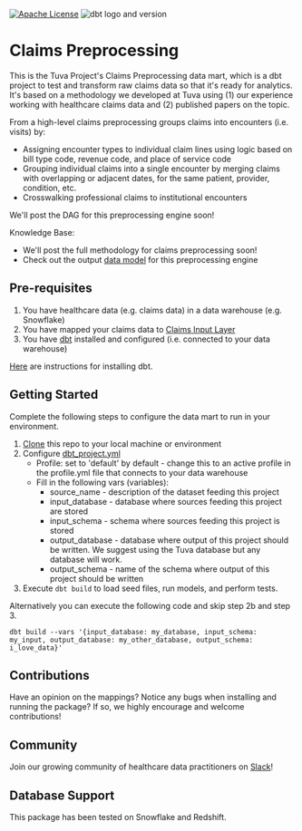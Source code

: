 [![Apache License](https://img.shields.io/badge/License-Apache%202.0-blue.svg)](https://opensource.org/licenses/Apache-2.0) ![dbt logo and version](https://img.shields.io/static/v1?logo=dbt&label=dbt-version&message=1.x&color=orange)

# Claims Preprocessing

This is the Tuva Project's Claims Preprocessing data mart, which is a dbt project to test and transform raw claims data so that it's ready for analytics. It's based on a methodology we developed at Tuva using (1) our experience working with healthcare claims data and (2) published papers on the topic.  

From a high-level claims preprocessing groups claims into encounters (i.e. visits) by:
- Assigning encounter types to individual claim lines using logic based on bill type code, revenue code, and place of service code
- Grouping individual claims into a single encounter by merging claims with overlapping or adjacent dates, for the same patient, provider, condition, etc.
- Crosswalking professional claims to institutional encounters

We'll post the DAG for this preprocessing engine soon!

Knowledge Base:
- We'll post the full methodology for claims preprocessing soon!
- Check out the output [data model](https://thetuvaproject.com/docs/category/core) for this preprocessing engine

## Pre-requisites
1. You have healthcare data (e.g. claims data) in a data warehouse (e.g. Snowflake)
2. You have mapped your claims data to [Claims Input Layer](https://thetuvaproject.com/docs/data-models/claims-input-layer)
3. You have [dbt](https://www.getdbt.com/) installed and configured (i.e. connected to your data warehouse)

[Here](https://docs.getdbt.com/dbt-cli/installation) are instructions for installing dbt.

## Getting Started
Complete the following steps to configure the data mart to run in your environment.

1. [Clone](https://docs.github.com/en/repositories/creating-and-managing-repositories/cloning-a-repository) this repo to your local machine or environment
2. Configure [dbt_project.yml](/dbt_project.yml)
    - Profile: set to 'default' by default - change this to an active profile in the profile.yml file that connects to your data warehouse 
    - Fill in the following vars (variables):
      - source_name - description of the dataset feeding this project 
      - input_database - database where sources feeding this project are stored 
      - input_schema - schema where sources feeding this project is stored 
      - output_database - database where output of this project should be written. We suggest using the Tuva database but any database will work. 
      - output_schema - name of the schema where output of this project should be written
3. Execute `dbt build` to load seed files, run models, and perform tests.

Alternatively you can execute the following code and skip step 2b and step 3.
```
dbt build --vars '{input_database: my_database, input_schema: my_input, output_database: my_other_database, output_schema: i_love_data}'
```


## Contributions
Have an opinion on the mappings? Notice any bugs when installing and running the package? 
If so, we highly encourage and welcome contributions!

## Community
Join our growing community of healthcare data practitioners on [Slack](https://join.slack.com/t/thetuvaproject/shared_invite/zt-16iz61187-G522Mc2WGA2mHF57e0il0Q)!

## Database Support
This package has been tested on Snowflake and Redshift.
